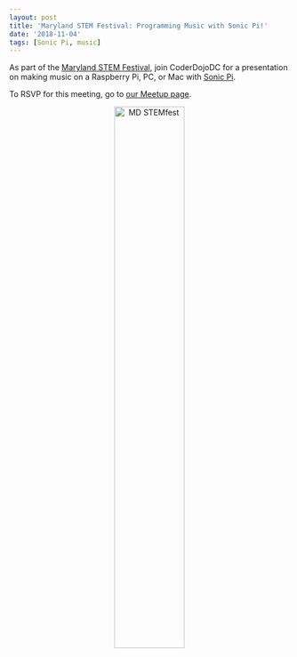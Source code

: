 ```yaml
---
layout: post
title: 'Maryland STEM Festival: Programming Music with Sonic Pi!'
date: '2018-11-04'
tags: [Sonic Pi, music]
---
```

As part of the [Maryland STEM Festival](http://marylandstemfestival.org/), join CoderDojoDC for a presentation on making music on a Raspberry Pi, PC, or Mac with [Sonic Pi](https://sonic-pi.net). 

To RSVP for this meeting, go to [our Meetup page](https://www.meetup.com/CoderDojoDC/events/jmqjgpyxpbgb/).
<div style="text-align: center"><a href="http://marylandstemfestival.org"><img src="/assets/stemfest2019.png" style="width:50%" alt="MD STEMfest" /></a></div>
